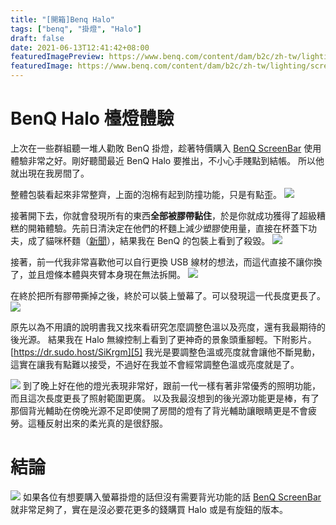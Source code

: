 ```yaml
---
title: "[開箱]Benq Halo"
tags: ["benq", "掛燈", "Halo"]
draft: false
date: 2021-06-13T12:41:42+08:00
featuredImagePreview: https://www.benq.com/content/dam/b2c/zh-tw/lighting/screen-front-lamp/wit-screenbar-halo/gallery/together-dark%20brown.jpg
featuredImage: https://www.benq.com/content/dam/b2c/zh-tw/lighting/screen-front-lamp/wit-screenbar-halo/gallery/together-dark%20brown.jpg
---
```


# BenQ Halo  檯燈體驗

上次在一些群組聽一堆人勸敗 BenQ 掛燈，趁著特價購入 [BenQ ScreenBar][3] 使用體驗非常之好。剛好聽聞最近 BenQ Halo 要推出，不小心手賤點到結帳。
所以他就出現在我房間了。

整體包裝看起來非常整齊，上面的泡棉有起到防撞功能，只是有點歪。
![][image-1]

接著開下去，你就會發現所有的東西**全部被膠帶黏住**，於是你就成功獲得了超級糟糕的開箱體驗。先前日清決定在他們的杯麵上減少塑膠使用量，直接在杯蓋下功夫，成了貓咪杯麵（[新聞][4]），結果我在 BenQ 的包裝上看到了殺毀。
![][image-2]

接著，前一代我非常喜歡他可以自行更換 USB 線材的想法，而這代直接不讓你換了，並且燈條本體與夾臂本身現在無法拆開。
![][image-3]

在終於把所有膠帶撕掉之後，終於可以裝上螢幕了。可以發現這一代長度更長了。
![][image-4]

原先以為不用讀的說明書我又找來看研究怎麼調整色溫以及亮度，還有我最期待的後光源。
結果我在 Halo 無線控制上看到了更神奇的景象頭重腳輕。下附影片。
[https://dr.sudo.host/SiKrgm][5]
我光是要調整色溫或亮度就會讓他不斷晃動，這實在讓我有點難以接受，不過好在我並不會經常調整色溫或亮度就是了。

![][image-5]
到了晚上好在他的燈光表現非常好，跟前一代一樣有著非常優秀的照明功能，而且這次長度更長了照射範圍更廣。
以及我最沒想到的後光源功能更是棒，有了那個背光輔助在傍晚光源不足即使開了房間的燈有了背光輔助讓眼睛更是不會疲勞。這種反射出來的柔光真的是很舒服。

# 結論
![][image-6]
如果各位有想要購入螢幕掛燈的話但沒有需要背光功能的話 [BenQ ScreenBar][6] 就非常足夠了，實在是沒必要花更多的錢購買 Halo 或是有旋鈕的版本。

[1]:	https://www.benq.com/content/dam/b2c/zh-tw/lighting/screen-front-lamp/wit-screenbar-halo/gallery/together-dark%20brown.jpg
[2]:	https://www.benq.com/content/dam/b2c/zh-tw/lighting/screen-front-lamp/wit-screenbar-halo/gallery/together-dark%20brown.jpg
[3]:	https://www.benq.com/zh-tw/lighting/screenbar-lamp/wit-screenbar.html
[4]:	https://www.shoppingdesign.com.tw/post/view/6706 "新聞"
[5]:	https://dr.sudo.host/SiKrgm
[6]:	https://www.benq.com/zh-tw/lighting/screenbar-lamp/wit-screenbar.html

[image-1]:	https://dr.sudo.host/Ip2goD+
[image-2]:	https://dr.sudo.host/tibTB1+
[image-3]:	https://dr.sudo.host/mFKBA9+
[image-4]:	https://dr.sudo.host/0v07zV+
[image-5]:	https://dr.sudo.host/lLi0bY+
[image-6]:	https://dr.sudo.host/EkMbtV+